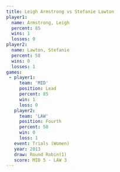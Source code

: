 ```yaml
---
title: Leigh Armstrong vs Stefanie Lawton
player1:                
  name: Armstrong, Leigh
  percent: 85           
  wins: 1               
  losses: 0             
player2:                
  name: Lawton, Stefanie
  percent: 58           
  wins: 0               
  losses: 1             
games:
 - player1:        
     team: 'MID'   
     position: Lead
     percent: 85   
     win: 1        
     loss: 0       
   player2:          
     team: 'LAW'     
     position: Fourth
     percent: 58     
     win: 0          
     loss: 1         
   event: Trials (Women)
   year: 2013           
   draw: Round Robin(1) 
   score: MID 5 - LAW 3 
---
```

